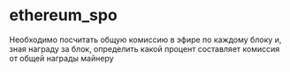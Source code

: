 # ethereum_spo
Необходимо посчитать общую комиссию в эфире по каждому блоку и, зная награду за блок, определить какой процент составляет комиссия от общей награды майнеру
